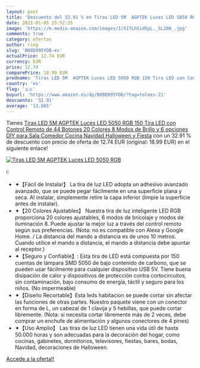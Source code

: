```yaml
---
layout: post
title: 'Descuento del 32.91 % en Tiras LED 5M  AGPTEK Luces LED 5050 RGB '
date: 2021-01-05 15:52:25
image: 'https://m.media-amazon.com/images/I/51TLhSid5pL._SL200_.jpg'
comments: true
category: ofertas
author: ring
slug: 'B08D995YDB-es'
actualPrice: 12.74 EUR
currency: EUR
price: 12.74
comparePrice: 18.99 EUR
prodname: 'Tiras LED 5M  AGPTEK Luces LED 5050 RGB 150 Tira LED con Control Remoto de 44 Botones  20 Colores 8 Modos de Brillo y 6 opciones DIY para Sala  Comedor  Cocina  Navidad  Halloween y Fiesta'
country: 'es'
flag: '🇪🇸'
buyurl: 'https://www.amazon.es/dp/B08D995YDB/?tag=tolees-21'
descuento: '32.91'
average: '13.865'
---
```


Tienes [Tiras LED 5M  AGPTEK Luces LED 5050 RGB 150 Tira LED con Control Remoto de 44 Botones  20 Colores 8 Modos de Brillo y 6 opciones DIY para Sala  Comedor  Cocina  Navidad  Halloween y Fiesta](https://www.amazon.es/dp/B08D995YDB/?tag=tolees-21) con un 32.91 % de descuento con precio de oferta de 12.74 EUR (original: 18.99 EUR) en el siguiente enlace!

[![Tiras LED 5M  AGPTEK Luces LED 5050 RGB ](https://m.media-amazon.com/images/I/51TLhSid5pL._SL200_.jpg)](https://www.amazon.es/dp/B08D995YDB/?tag=tolees-21)

ℹ️:

- ✦【Fácil de Instalar】 La tira de luz LED adopta un adhesivo avanzado avanzado, que se puede pegar fácilmente en una superficie plana y seca. Al instalar, simplemente retire la capa inferior (limpie la superficie antes de instalar).
- ✦【20 Colores Ajustables】 Nuestra tira de luz inteligente LED RGB proporciona 20 colores ajustables, 6 modos de bricolaje y modos de iluminación 8. Puede ajustar la mejor luz a través del control remoto según sus preferencias. (Nota: no es compatible con Alexa y Google Home. / La distancia del mando a distancia es de unos 10 metros. Cuando utilice el mando a distancia, el mando a distancia debe apuntar al receptor.)
- ✦【Seguro y Confiable】: Esta tira de LED está compuesta por 150 cuentas de lámpara SMD 5050 de bajo contenido de carbono, que se pueden usar fácilmente para cualquier dispositivo USB 5V. Tiene buena disipación de calor y dispositivos de protección contra cortocircuitos, sin contaminación, bajo consumo de energía, táctil y seguro para los niños. (No impermeable)
- ✦【Diseño Recortable】Esta leds habitacion se puede cortar sin afectar las funciones de otras partes. Nuestro paquete viene con un conector en forma de L, un cabezal de 1 clavija y 5 hebillas, que puede cortar libremente. (Nota: si necesita cortar libremente más de 2 veces, debe comprar un enchufe de alimentación y algunos conectores de 4 pines)
- ✦【Uso Amplio】 Las tiras de luz LED tienen una vida útil de hasta 50.000 horas y son adecuadas para la decoración del hogar, como cocinas, gabinetes, dormitorios, televisores, fiestas, bares, bodas, Navidad, decoraciones de Halloween.

[Accede a la oferta!!](https://www.amazon.es/dp/B08D995YDB/?tag=tolees-21)
